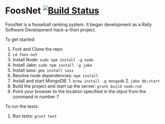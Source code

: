 # FoosNet [![Build Status](https://travis-ci.org/burtonjc/foos-net.png?branch=master)](https://travis-ci.org/burtonjc/foos-net)
FoosNet is a fooseball ranking system. It began development as a Rally Software Development hack-a-thon project.

To get started:
  1. Fork and Clone the repo
  2. `cd foos-net`
  3. Install Node: `sudo npm install -g node`
  4. Install Jake: `sudo npm install -g jake`
  5. Install sass: `gem install sass`
  6. Resolve node dependencies: `npm install`
  7. Install and start MongoDB:
    1. `brew install -g mongodb`
    2. `jake db:start`
  8. Build the project and start up the server: `grunt build node:run`
  9. Point your browser to the location specified in the otput from the command in number 7

To run the tests:
  1. Run tests: `grunt test`
